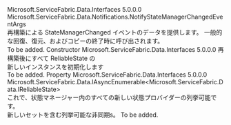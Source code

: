 <Type Name="NotifyStateManagerRebuildEventArgs" FullName="Microsoft.ServiceFabric.Data.Notifications.NotifyStateManagerRebuildEventArgs">
  <TypeSignature Language="C#" Value="public class NotifyStateManagerRebuildEventArgs : Microsoft.ServiceFabric.Data.Notifications.NotifyStateManagerChangedEventArgs" />
  <TypeSignature Language="ILAsm" Value=".class public auto ansi beforefieldinit NotifyStateManagerRebuildEventArgs extends Microsoft.ServiceFabric.Data.Notifications.NotifyStateManagerChangedEventArgs" />
  <TypeSignature Language="DocId" Value="T:Microsoft.ServiceFabric.Data.Notifications.NotifyStateManagerRebuildEventArgs" />
  <TypeSignature Language="VB.NET" Value="Public Class NotifyStateManagerRebuildEventArgs&#xA;Inherits NotifyStateManagerChangedEventArgs" />
  <TypeSignature Language="F#" Value="type NotifyStateManagerRebuildEventArgs = class&#xA;    inherit NotifyStateManagerChangedEventArgs" />
  <AssemblyInfo>
    <AssemblyName>Microsoft.ServiceFabric.Data.Interfaces</AssemblyName>
    <AssemblyVersion>5.0.0.0</AssemblyVersion>
  </AssemblyInfo>
  <Base>
    <BaseTypeName>Microsoft.ServiceFabric.Data.Notifications.NotifyStateManagerChangedEventArgs</BaseTypeName>
  </Base>
  <Interfaces />
  <Docs>
    <summary>
            再構築による StateManagerChanged イベントのデータを提供します。
            一般的な回復、復元、およびコピーの終了時に呼び出されます。
            </summary>
    <remarks>To be added.</remarks>
  </Docs>
  <Members>
    <Member MemberName=".ctor">
      <MemberSignature Language="C#" Value="public NotifyStateManagerRebuildEventArgs (Microsoft.ServiceFabric.Data.IAsyncEnumerable&lt;Microsoft.ServiceFabric.Data.IReliableState&gt; reliableStates);" />
      <MemberSignature Language="ILAsm" Value=".method public hidebysig specialname rtspecialname instance void .ctor(class Microsoft.ServiceFabric.Data.IAsyncEnumerable`1&lt;class Microsoft.ServiceFabric.Data.IReliableState&gt; reliableStates) cil managed" />
      <MemberSignature Language="DocId" Value="M:Microsoft.ServiceFabric.Data.Notifications.NotifyStateManagerRebuildEventArgs.#ctor(Microsoft.ServiceFabric.Data.IAsyncEnumerable{Microsoft.ServiceFabric.Data.IReliableState})" />
      <MemberSignature Language="VB.NET" Value="Public Sub New (reliableStates As IAsyncEnumerable(Of IReliableState))" />
      <MemberSignature Language="F#" Value="new Microsoft.ServiceFabric.Data.Notifications.NotifyStateManagerRebuildEventArgs : Microsoft.ServiceFabric.Data.IAsyncEnumerable&lt;Microsoft.ServiceFabric.Data.IReliableState&gt; -&gt; Microsoft.ServiceFabric.Data.Notifications.NotifyStateManagerRebuildEventArgs" Usage="new Microsoft.ServiceFabric.Data.Notifications.NotifyStateManagerRebuildEventArgs reliableStates" />
      <MemberType>Constructor</MemberType>
      <AssemblyInfo>
        <AssemblyName>Microsoft.ServiceFabric.Data.Interfaces</AssemblyName>
        <AssemblyVersion>5.0.0.0</AssemblyVersion>
      </AssemblyInfo>
      <Parameters>
        <Parameter Name="reliableStates" Type="Microsoft.ServiceFabric.Data.IAsyncEnumerable&lt;Microsoft.ServiceFabric.Data.IReliableState&gt;" />
      </Parameters>
      <Docs>
        <param name="reliableStates">
          <cref name="IAsyncEnumerable" />再構築後にすべて ReliableState の
            </param>
        <summary>
            新しいインスタンスを初期化します<cref name="NotifyStateManagerChangedEventArgs" /></summary>
        <remarks>To be added.</remarks>
      </Docs>
    </Member>
    <Member MemberName="ReliableStates">
      <MemberSignature Language="C#" Value="public Microsoft.ServiceFabric.Data.IAsyncEnumerable&lt;Microsoft.ServiceFabric.Data.IReliableState&gt; ReliableStates { get; }" />
      <MemberSignature Language="ILAsm" Value=".property instance class Microsoft.ServiceFabric.Data.IAsyncEnumerable`1&lt;class Microsoft.ServiceFabric.Data.IReliableState&gt; ReliableStates" />
      <MemberSignature Language="DocId" Value="P:Microsoft.ServiceFabric.Data.Notifications.NotifyStateManagerRebuildEventArgs.ReliableStates" />
      <MemberSignature Language="VB.NET" Value="Public ReadOnly Property ReliableStates As IAsyncEnumerable(Of IReliableState)" />
      <MemberSignature Language="F#" Value="member this.ReliableStates : Microsoft.ServiceFabric.Data.IAsyncEnumerable&lt;Microsoft.ServiceFabric.Data.IReliableState&gt;" Usage="Microsoft.ServiceFabric.Data.Notifications.NotifyStateManagerRebuildEventArgs.ReliableStates" />
      <MemberType>Property</MemberType>
      <AssemblyInfo>
        <AssemblyName>Microsoft.ServiceFabric.Data.Interfaces</AssemblyName>
        <AssemblyVersion>5.0.0.0</AssemblyVersion>
      </AssemblyInfo>
      <ReturnValue>
        <ReturnType>Microsoft.ServiceFabric.Data.IAsyncEnumerable&lt;Microsoft.ServiceFabric.Data.IReliableState&gt;</ReturnType>
      </ReturnValue>
      <Docs>
        <summary>
            これで、状態マネージャー内のすべての新しい状態プロバイダーの列挙可能です。
            </summary>
        <value>
            新しいセットを含む列挙可能な非同期<cref name="IReliableState" />s。
            </value>
        <remarks>To be added.</remarks>
      </Docs>
    </Member>
  </Members>
</Type>